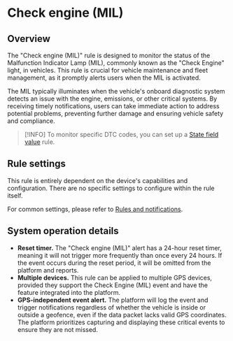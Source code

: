 # Check engine (MIL)

## Overview

The "Check engine (MIL)" rule is designed to monitor the status of the Malfunction Indicator Lamp (MIL), commonly known as the "Check Engine" light, in vehicles. This rule is crucial for vehicle maintenance and fleet management, as it promptly alerts users when the MIL is activated.

The MIL typically illuminates when the vehicle's onboard diagnostic system detects an issue with the engine, emissions, or other critical systems. By receiving timely notifications, users can take immediate action to address potential problems, preventing further damage and ensuring vehicle safety and compliance.

> \[!INFO] To monitor specific DTC codes, you can set up a [State field value](../inputs-and-outputs-1/state-field-value.md) rule.

## Rule settings

This rule is entirely dependent on the device's capabilities and configuration. There are no specific settings to configure within the rule itself.

For common settings, please refer to [Rules and notifications](../../).

## System operation details

* **Reset timer.** The "Check engine (MIL)" alert has a 24-hour reset timer, meaning it will not trigger more frequently than once every 24 hours. If the event occurs during the reset period, it will be omitted from the platform and reports.
* **Multiple devices.** This rule can be applied to multiple GPS devices, provided they support the Check Engine (MIL) event and have the feature integrated into the platform.
* **GPS-independent event alert.** The platform will log the event and trigger notifications regardless of whether the vehicle is inside or outside a geofence, even if the data packet lacks valid GPS coordinates. The platform prioritizes capturing and displaying these critical events to ensure they are not missed.
